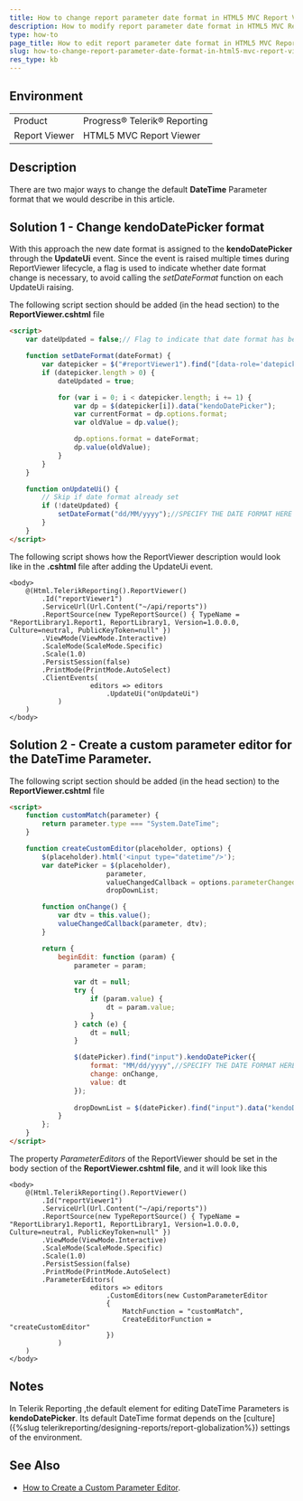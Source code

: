 ```yaml
---
title: How to change report parameter date format in HTML5 MVC Report Viewer
description: How to modify report parameter date format in HTML5 MVC Report Viewer.
type: how-to
page_title: How to edit report parameter date format in HTML5 MVC Report Viewer
slug: how-to-change-report-parameter-date-format-in-html5-mvc-report-viewer
res_type: kb
---
```


## Environment

<table>
	<tbody>
		<tr>
			<td>Product</td>
			<td>Progress® Telerik® Reporting</td>
		</tr>
	<tr>
			<td>Report Viewer</td>
			<td>HTML5 MVC Report Viewer</td>
		</tr>
	</tbody>
</table>

## Description

There are two major ways to change the default **DateTime** Parameter format that we would describe in this article.

## Solution 1 - Change kendoDatePicker format

With this approach the new date format is assigned to the **kendoDatePicker** through the **UpdateUi** event. Since the event is raised multiple times during ReportViewer lifecycle, a flag is used to indicate whether date format change is necessary, to avoid calling the *setDateFormat* function on each UpdateUi raising.

The following script section should be added (in the head section) to the **ReportViewer.cshtml** file

````HTML
<script>
	var dateUpdated = false;// Flag to indicate that date format has been set

	function setDateFormat(dateFormat) {
		var datepicker = $("#reportViewer1").find("[data-role='datepicker']");
		if (datepicker.length > 0) {
			dateUpdated = true;

			for (var i = 0; i < datepicker.length; i += 1) {
				var dp = $(datepicker[i]).data("kendoDatePicker");
				var currentFormat = dp.options.format;
				var oldValue = dp.value();

				dp.options.format = dateFormat;
				dp.value(oldValue);
			}
		}
	}

	function onUpdateUi() {
		// Skip if date format already set
		if (!dateUpdated) {
			setDateFormat("dd/MM/yyyy");//SPECIFY THE DATE FORMAT HERE
		}
	}
</script>
````

The following script shows how the ReportViewer description would look like in the **.cshtml** file after adding the UpdateUi event.

````CSharp
<body>
	@(Html.TelerikReporting().ReportViewer()
		.Id("reportViewer1")
		.ServiceUrl(Url.Content("~/api/reports"))
		.ReportSource(new TypeReportSource() { TypeName = "ReportLibrary1.Report1, ReportLibrary1, Version=1.0.0.0, Culture=neutral, PublicKeyToken=null" })
		.ViewMode(ViewMode.Interactive)
		.ScaleMode(ScaleMode.Specific)
		.Scale(1.0)
		.PersistSession(false)
		.PrintMode(PrintMode.AutoSelect)
		.ClientEvents(
					editors => editors
						.UpdateUi("onUpdateUi")
			)
	)
</body>
````

## Solution 2 - Create a custom parameter editor for the DateTime Parameter.

The following script section should be added (in the head section) to the **ReportViewer.cshtml** file

````HTML
<script>
	function customMatch(parameter) {
		return parameter.type === "System.DateTime";
	}

	function createCustomEditor(placeholder, options) {
		$(placeholder).html('<input type="datetime"/>');
		var datePicker = $(placeholder),
						parameter,
						valueChangedCallback = options.parameterChanged,
						dropDownList;

		function onChange() {
			var dtv = this.value();
			valueChangedCallback(parameter, dtv);
		}

		return {
			beginEdit: function (param) {
				parameter = param;
	
				var dt = null;
				try {
					if (param.value) {
						dt = param.value;
					}
				} catch (e) {
					dt = null;
				}

				$(datePicker).find("input").kendoDatePicker({
					format: "MM/dd/yyyy",//SPECIFY THE DATE FORMAT HERE
					change: onChange,
					value: dt
				});
	
				dropDownList = $(datePicker).find("input").data("kendoDatePicker");
			}
		};
	}
</script>
````

The property *ParameterEditors* of the ReportViewer should be set in the body section of the **ReportViewer.cshtml file**, and it will look like this

````CSharp
<body>
	@(Html.TelerikReporting().ReportViewer()
		.Id("reportViewer1")
		.ServiceUrl(Url.Content("~/api/reports"))
		.ReportSource(new TypeReportSource() { TypeName = "ReportLibrary1.Report1, ReportLibrary1, Version=1.0.0.0, Culture=neutral, PublicKeyToken=null" })
		.ViewMode(ViewMode.Interactive)
		.ScaleMode(ScaleMode.Specific)
		.Scale(1.0)
		.PersistSession(false)
		.PrintMode(PrintMode.AutoSelect)
		.ParameterEditors(
					editors => editors
						.CustomEditors(new CustomParameterEditor
						{
							MatchFunction = "customMatch",
							CreateEditorFunction = "createCustomEditor"
						})
			)
	)
</body>
````

## Notes

In Telerik Reporting ,the default element for editing DateTime Parameters is **kendoDatePicker**. Its default DateTime format depends on the [culture]({%slug telerikreporting/designing-reports/report-globalization%}) settings of the environment.

## See Also

* [How to Create a Custom Parameter Editor](../html5-report-viewer-howto-custom-parameter-editor).
